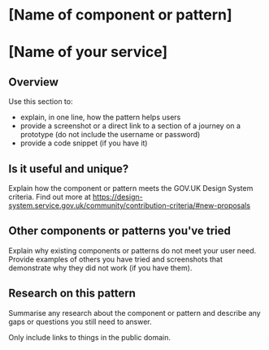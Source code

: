 <!--
If you are suggesting a change to something that already exists in the HMRC Design Library, please propose it by commenting on its issue. You can find issues for all published content in the 'Published' column of the HMRC Design Library backlog.

If you need help putting your proposal together, you can email the Service Design Tools team at hmrc-service-design-tools-g@digital.hmrc.gov.uk.
-->


# [Name of component or pattern]

# [Name of your service]

## Overview
Use this section to:

* explain, in one line, how the pattern helps users
* provide a screenshot or a direct link to a section of a journey on a prototype (do not include the username or password)
* provide a code snippet (if you have it)

## Is it useful and unique?
Explain how the component or pattern meets the GOV.UK Design System criteria. Find out more at https://design-system.service.gov.uk/community/contribution-criteria/#new-proposals

## Other components or patterns you've tried
Explain why existing components or patterns do not meet your user need. Provide examples of others you have tried and screenshots that demonstrate why they did not work (if you have them). 

## Research on this pattern
Summarise any research about the component or pattern and describe any gaps or questions you still need to answer.

Only include links to things in the public domain.

